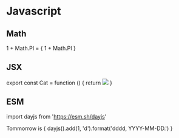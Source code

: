 # Javascript

## Math

1 + Math.PI = { 1 + Math.PI }

## JSX

export const Cat = function () {
  return <img src="https://placekitten.com/200/200" />
}

<Cat />

## ESM

import dayjs from 'https://esm.sh/dayjs'

Tommorrow is { dayjs().add(1, 'd').format('dddd, YYYY-MM-DD.') }
